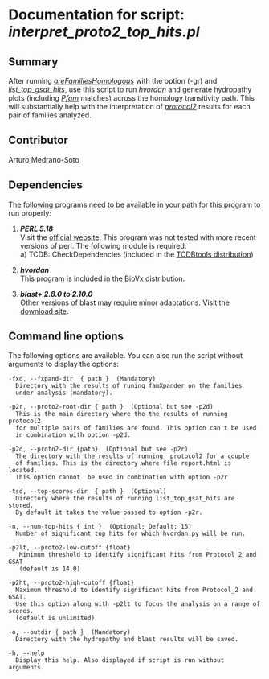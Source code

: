 # Documentation for script: _interpret_proto2_top_hits.pl_

## Summary
After running [_areFamiliesHomologous_](areFamiliesHomologous.md) with the option (-gr) and 
[_list_top_gsat_hits_](list_top_gsat_hits.md), use this script to run 
[_hvordan_](https://gitlab.com/khendarg/hvordan/blob/master/docs/hvordan.md) 
and generate hydropathy plots (including [_Pfam_](https://pfam.xfam.org/) matches) across 
the homology transitivity path. This will substantially help with the interpretation of 
[_protocol2_](https://github.com/SaierLaboratory/BioVx/blob/master/manuals/BioV_manual.pdf) 
results for each pair of families analyzed. 


## Contributor
Arturo Medrano-Soto


## Dependencies
The following programs need to be available in your path for this 
program to run properly:

1. **_PERL 5.18_**  
Visit the [official website](https://www.perl.org/). This program 
was not tested with more recent versions of perl. The following module is required:  
  a) TCDB::CheckDependencies (included in the [TCDBtools distribution](https://github.com/SaierLaboratory/TCDBtools))  
  
2. **_hvordan_**  
This program is included in the [BioVx distribution](https://github.com/SaierLaboratory/BioVx).

3. **_blast+ 2.8.0 to 2.10.0_**  
Other versions of blast may require minor adaptations. Visit the
[download site](https://blast.ncbi.nlm.nih.gov/Blast.cgi?PAGE_TYPE=BlastDocs&DOC_TYPE=Download). 


## Command line options
The following options are available. You can also run the 
script without arguments to display the options:

    -fxd, --fxpand-dir  { path }  (Mandatory)
      Directory with the results of runing famXpander on the families
      under analysis (mandatory).

    -p2r, --proto2-root-dir { path }  (Optional but see -p2d)
      This is the main directory where the the results of running protocol2
      for multiple pairs of families are found. This option can't be used
      in combination with option -p2d.

    -p2d, --proto2-dir {path}  (Optional but see -p2r)
      The directory with the results of running  protocol2 for a couple
      of families. This is the directory where file report.html is located.
      This option cannot  be used in combination with option -p2r

    -tsd, --top-scores-dir  { path }  (Optional)
      Directory where the results of running list_top_gsat_hits are stored.
      By default it takes the value passed to option -p2r.

    -n, --num-top-hits { int }  (Optional; Default: 15)
      Number of significant top hits for which hvordan.py will be run.

    -p2lt, --proto2-low-cutoff {float}
       Minimum threshold to identify significant hits from Protocol_2 and GSAT
       (default is 14.0)

    -p2ht, --proto2-high-cutoff {float}
      Maximum threshold to identify significant hits from Protocol_2 and GSAT.
      Use this option along with -p2lt to focus the analysis on a range of scores.
      (default is unlimited)

    -o, --outdir { path }  (Mandatory)
      Directory with the hydropathy and blast results will be saved.

    -h, --help
      Display this help. Also displayed if script is run without arguments.
